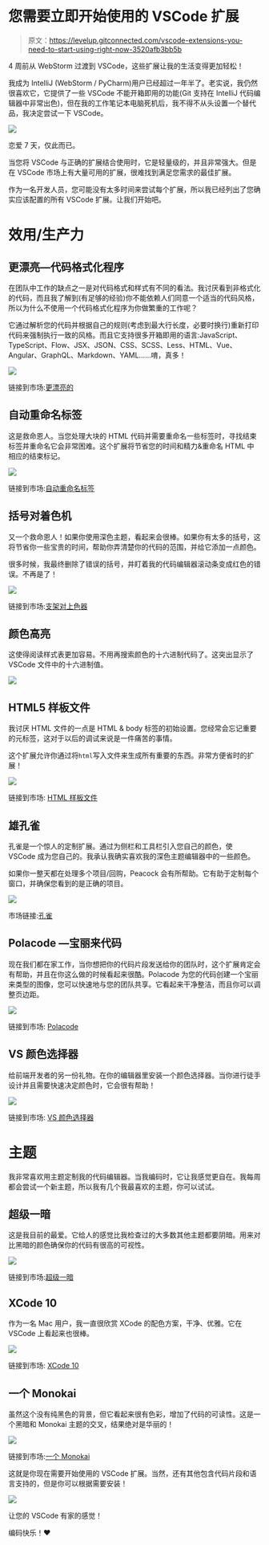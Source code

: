 # 您需要立即开始使用的 VSCode 扩展

> 原文：<https://levelup.gitconnected.com/vscode-extensions-you-need-to-start-using-right-now-3520afb3bb5b>

4 周前从 WebStorm 过渡到 VSCode，这些扩展让我的生活变得更加轻松！

我成为 IntelliJ (WebStorm / PyCharm)用户已经超过一年半了。老实说，我仍然很喜欢它，它提供了一些 VSCode 不能开箱即用的功能(Git 支持在 IntelliJ 代码编辑器中非常出色)，但在我的工作笔记本电脑死机后，我不得不从头设置一个替代品，我决定尝试一下 VSCode。

![](img/36736d9842156d1db5fd15f0e050ed09.png)

恋爱 7 天，仅此而已。

当您将 VSCode 与正确的扩展结合使用时，它是轻量级的，并且非常强大。但是在 VSCode 市场上有大量可用的扩展，很难找到满足您需求的最佳扩展。

作为一名开发人员，您可能没有太多时间来尝试每个扩展，所以我已经列出了您确实应该配置的所有 VSCode 扩展。让我们开始吧。

# 效用/生产力

## 更漂亮—代码格式化程序

在团队中工作的缺点之一是对代码格式和样式有不同的看法。我讨厌看到非格式化的代码，而且我了解到(有足够的经验)你不能依赖人们同意一个适当的代码风格，所以为什么不使用一个代码格式化程序为你做繁重的工作呢？

它通过解析您的代码并根据自己的规则(考虑到最大行长度，必要时换行)重新打印代码来强制执行一致的风格。而且它支持很多开箱即用的语言:JavaScript、TypeScript、Flow、JSX、JSON、CSS、SCSS、Less、HTML、Vue、Angular、GraphQL、Markdown、YAML……唷，真多！

![](img/3d34f8e1517ee465792a9870d2c4a843.png)

链接到市场:[更漂亮的](https://marketplace.visualstudio.com/items?itemName=esbenp.prettier-vscode)

## 自动重命名标签

这是救命恩人。当您处理大块的 HTML 代码并需要重命名一些标签时，寻找结束标签并重命名它会非常困难。这个扩展将节省您的时间和精力&重命名 HTML 中相应的结束标记。

![](img/8f5bdedc3afe4bc01682c8a982516f68.png)

链接到市场:[自动重命名标签](https://marketplace.visualstudio.com/items?itemName=formulahendry.auto-rename-tag)

## 括号对着色机

又一个救命恩人！如果你使用深色主题，看起来会很棒。如果你有太多的括号，这将节省你一些宝贵的时间，帮助你弄清楚你的代码的范围，并给它添加一点颜色。

很多时候，我最终删除了错误的括号，并盯着我的代码编辑器滚动条变成红色的错误。不再是了！

![](img/e9f0ee1c2475c688e2a997a671d0a1cc.png)

链接到市场:[支架对上色器](https://marketplace.visualstudio.com/items?itemName=CoenraadS.bracket-pair-colorizer)

## **颜色高亮**

这使得阅读样式表更加容易。不用再搜索颜色的十六进制代码了。这突出显示了 VSCode 文件中的十六进制值。

![](img/e2a06a42f65f3db2f79964f7d171411a.png)

## HTML5 样板文件

我讨厌 HTML 文件的一点是 HTML & body 标签的初始设置。您经常会忘记重要的元标签，这对于以后的调试来说是一件痛苦的事情。

这个扩展允许你通过将`html`写入文件来生成所有重要的东西。非常方便省时的扩展！

![](img/2c24e0ec138beca8347aaf06a2d784fb.png)

链接到市场: [HTML 样板文件](https://marketplace.visualstudio.com/items?itemName=sidthesloth.html5-boilerplate)

## 雄孔雀

孔雀是一个惊人的定制扩展。通过为侧栏和工具栏引入您自己的颜色，使 VSCode 成为您自己的。我承认我确实喜欢我的深色主题编辑器中的一些颜色。

如果你一整天都在处理多个项目/回购，Peacock 会有所帮助。它有助于定制每个窗口，并确保您看到的是正确的项目。

![](img/0657d31b71c820ac13a14d19707d7e6c.png)

市场链接:[孔雀](https://marketplace.visualstudio.com/items?itemName=johnpapa.vscode-peacock)

## Polacode —宝丽来代码

现在我们都在家工作，当你想把你的代码片段发送给你的团队时，这个扩展肯定会有帮助，并且在你这么做的时候看起来很酷。Polacode 为您的代码创建一个宝丽来类型的图像，您可以快速地与您的团队共享。它看起来干净整洁，而且你可以调整页边距。

![](img/2abe01cbba3cf6ae7893fd8a4ee8002b.png)

链接到市场: [Polacode](https://marketplace.visualstudio.com/items?itemName=pnp.polacode)

## VS 颜色选择器

给前端开发者的另一份礼物。在你的编辑器里安装一个颜色选择器。当你进行徒手设计并且需要快速决定颜色时，它会很有帮助！

![](img/7ac55ba253239862803e71ed0a10eac7.png)

链接到市场: [VS 颜色选择器](https://marketplace.visualstudio.com/items?itemName=lihui.vs-color-picker)

# 主题

我非常喜欢用主题定制我的代码编辑器。当我编码时，它让我感觉更自在。我每周都会尝试一个新主题，所以我有几个我最喜欢的主题，你可以试试。

## 超级一暗

这是我目前的最爱。它给人的感觉比我检查过的大多数其他主题都要阴暗。用来对比黑暗的颜色确保你的代码有很高的可视性。

![](img/172d4dce50caabc65cc7fe85cab48676.png)

链接到市场:[超级一暗](https://marketplace.visualstudio.com/items?itemName=seansassenrath.vscode-theme-superonedark)

## XCode 10

作为一名 Mac 用户，我一直很欣赏 XCode 的配色方案，干净、优雅。它在 VSCode 上看起来也很棒。

![](img/454e146bab7635cce36f78dd13771a23.png)

链接到市场: [XCode 10](https://marketplace.visualstudio.com/items?itemName=codekidX.xcode10)

## 一个 Monokai

虽然这个没有纯黑色的背景，但它看起来很有色彩，增加了代码的可读性。这是一个黑暗和 Monokai 主题的交叉，结果绝对是华丽的！

![](img/0ea904f88b71681426505bb9107d0cd6.png)

链接到市场:[一个 Monokai](https://marketplace.visualstudio.com/items?itemName=azemoh.one-monokai)

这就是你现在需要开始使用的 VSCode 扩展。当然，还有其他包含代码片段和语言支持的，但是你可以根据需要安装！

![](img/f8da62bfd6d9b3c411cfd6ce1fec5ead.png)

让您的 VSCode 有家的感觉！

编码快乐！❤️